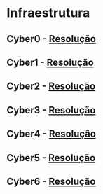 # Infraestrutura

## Cyber0 - [Resolução](https://github.com/insidersec/ctf_writeups/blob/master/Infraestrutura/Cyber0.md)

## Cyber1 - [Resolução](https://github.com/insidersec/ctf_writeups/blob/master/Infraestrutura/Cyber1.md)

## Cyber2 - [Resolução](https://github.com/insidersec/ctf_writeups/blob/master/Infraestrutura/Cyber2.md)

## Cyber3 - [Resolução](https://github.com/insidersec/ctf_writeups/blob/master/Infraestrutura/Cyber3.md)

## Cyber4 - [Resolução](https://github.com/insidersec/ctf_writeups/blob/master/Infraestrutura/Cyber4.md)

## Cyber5 - [Resolução](https://github.com/insidersec/ctf_writeups/blob/master/Infraestrutura/Cyber5.md)

## Cyber6 - [Resolução](https://github.com/insidersec/ctf_writeups/blob/master/Infraestrutura/Cyber6.md)